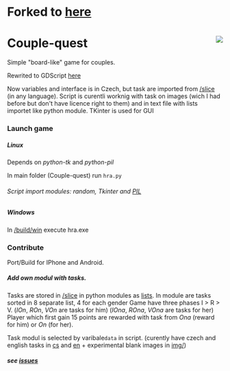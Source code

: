 # Forked to [here](../../../../Couple-quest/Couple-quest/tree/python)
# Couple-quest <img src="https://github.com/Clonewayx/Couple-quest/blob/master/slice/hra.png" align="right">
Simple "board-like" game for couples.

Rewrited to GDScript [here](https://github.com/Clonewayx/Couple-quest/tree/Godot-rewrite)

Now variables and interface is in Czech, but task are imported from [/slice](/slice) (in any language).
Script is curentli worknig with task on images (wich I had before but don't have licence right to them) and in text file with lists importet like python module.
TKinter is used for GUI

### Launch game
##### Linux
Depends on *python-tk* and *python-pil*

In main folder (Couple-quest) run `hra.py`
###### Script import modules: random, Tkinter and [PIL](https://pypi.python.org/pypi/Pillow/1.7.8)
##### Windows
In [/build/win](/build/win) execute hra.exe

### Contribute
Port/Build for IPhone  and Android.
##### Add own modul with tasks.
Tasks are stored in [/slice](/slice) in python modules as [lists](https://docs.python.org/2/tutorial/introduction.html#lists).
In module are tasks sorted in 8 separate list, 4 for each gender
Game have three phases I > R > V. (_IOn_, _ROn_, _VOn_ are tasks for him) (_IOna_, _ROna_, _VOna_ are tasks for her)
Player which first gain 15 points are rewarded with task from _Ona_ (reward for him) or _On_ (for her).

Task modul is selected by varibale`data` in script. (curently have czech and english tasks in [cs](/slice/cs.py) and [en](/slice/en.py) + experimental blank images in [img/](/slice/img))

##### see [issues](https://github.com/Clonewayx/Couple-quest/issues)
